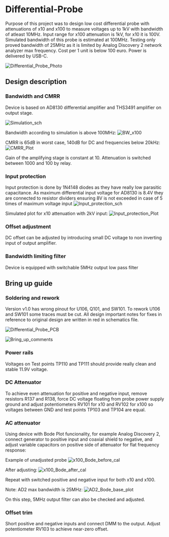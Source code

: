 # Differential-Probe
 Purpose of this project was to design low cost differential probe with attenuations of x10 and x100 
 to measure voltages up to 1kV with bandwidth of atleast 10MHz. Input range for x100 attenuation is 1kV, for x10 it is 100V.
 Simulated bandwidth of this probe is estimated at 100MHz.
 Testing only proved bandwidth of 25MHz as it is limited by Analog Discovery 2 network analyzer max frequency. 
 Cost per 1 unit is below 100 euro. 
 Power is delivered by USB-C.
 
![Differential_Probe_Photo](Pictures/Differential_Probe_Photo.png)

## Design description

### Bandwidth and CMRR

Device is based on AD8130 differential amplifier and THS3491 amplifier on output stage.

![Simulation_sch](Pictures/Simulation_sch.png)

Bandwidth according to simulation is above 100MHz:
![BW_x100](Pictures/BW_x100.png)

CMRR is 65dB in worst case, 140dB for DC and frequencies below 20kHz:
![CMRR_Plot](Pictures/CMRR_Plot.png)

Gain of the amplifying stage is constant at 10. Attenuation is switched between 1000 and 100 by relay.

### Input protection
Input protection is done by 1N4148 diodes as they have really low parasitic capacitance. 
As maximum differential input voltage for AD8130 is 8.4V
they are connected to resistor dividers ensuring 8V is not exceeded in case of 5 times of maximum voltage input 
![Input_protection_sch](Pictures/Input_protection_sch.png)

Simulated plot for x10 attenuation with 2kV input:
![Input_protection_Plot](Pictures/Input_protection_Plot.png)

### Offset adjustment 

DC offset can be adjusted by introducing small DC voltage to non inverting input of output amplifier. 

### Bandwidth limiting filter

Device is equipped with switchable 5MHz output low pass filter



## Bring up guide 

### Soldering and rework

Version v1.0 has wrong pinout for U106, Q101, and SW101. To rework U106 and SW101 some traces must be cut. 
All design important notes for fixes in reference to original design are written in red in schematics file. 

![Differential_Probe_PCB](Pictures/Differential_Probe_PCB.png)

![Bring_up_comments](Pictures/Bring_up_comments.png)

### Power rails

Voltages on Test points TP110 and TP111 should provide really clean and stable 11.9V voltage. 

### DC Attenuator

To achieve even attenuation for positive and negative input, remove resistors R137 and R138, force DC voltage floating from probe power supply ground and adjust potentiometers RV101 for x10 and RV102 for x100 so voltages between GND and test points TP103 and TP104 are equal. 

### AC attenuator 

Using device with Bode Plot funcionality, for example Analog Discovery 2, connect generator to positive input and coaxial shield to negative, and adjust variable capacitors on positive side of attenuator for flat frequency response:

Example of unadjusted probe
![x100_Bode_before_cal](Pictures/x100_Bode_before_cal.png)

After adjusting:
![x100_Bode_after_cal](Pictures/x100_Bode_after_cal.png)

Repeat with switched positive and negative input for both x10 and x100.  

Note: AD2 max bandwidth is 25MHz: 
![AD2_Bode_base_plot](Pictures/AD2_Bode_base_plot.png)

On this step, 5MHz output filter can also be checked and adjusted.

### Offset trim

Short positive and negative inputs and connect DMM to the output. Adjust potentiometer RV103 to achieve near-zero offset.


